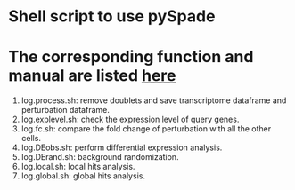 # Shell script to use pySpade 
# The corresponding function and manual are listed [here](https://github.com/Hon-lab/pySpade)

1. log.process.sh: remove doublets and save transcriptome dataframe and perturbation dataframe.
2. log.explevel.sh: check the expression level of query genes.
3. log.fc.sh: compare the fold change of perturbation with all the other cells.
4. log.DEobs.sh: perform differential expression analysis. 
5. log.DErand.sh: background randomization. 
6. log.local.sh: local hits analysis.
7. log.global.sh: global hits analysis.
